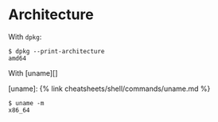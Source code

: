 # Architecture

With `dpkg`:

```console
$ dpkg --print-architecture
amd64
```

With [uname][]

[uname]: {% link cheatsheets/shell/commands/uname.md %}

```console
$ uname -m
x86_64
```
